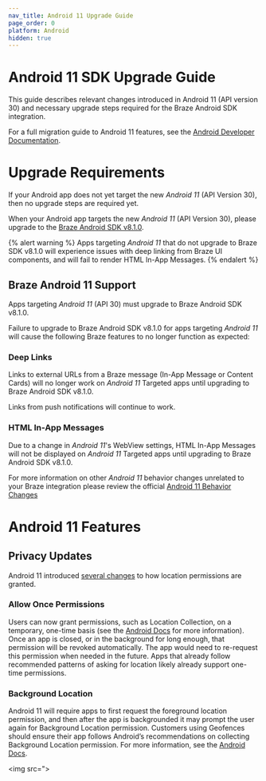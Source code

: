 ```yaml
---
nav_title: Android 11 Upgrade Guide
page_order: 0
platform: Android
hidden: true
---
```


# Android 11 SDK Upgrade Guide

This guide describes relevant changes introduced in Android 11 (API version 30) and necessary upgrade steps required for the Braze Android SDK integration.

For a full migration guide to Android 11 features, see the [Android Developer Documentation](https://developer.android.com/preview/migration).

# Upgrade Requirements

If your Android app does not yet target the new _Android 11_ (API Version 30), then no upgrade steps are required yet.

When your Android app targets the new _Android 11_ (API Version 30), please upgrade to the [Braze Android SDK v8.1.0](https://github.com/Appboy/appboy-android-sdk/blob/master/CHANGELOG.md#810).

{% alert warning %}
Apps targeting _Android 11_ that do not upgrade to Braze SDK v8.1.0 will experience issues with deep linking from Braze UI components, and will fail to render HTML In-App Messages.
{% endalert %}

## Braze Android 11 Support

Apps targeting _Android 11_ (API 30) must upgrade to Braze Android SDK v8.1.0.

Failure to upgrade to Braze Android SDK v8.1.0 for apps targeting _Android 11_ will cause the following Braze features to no longer function as expected:
 
### Deep Links

Links to external URLs from a Braze message (In-App Message or Content Cards) will no longer work on _Android 11_ Targeted apps until upgrading to Braze Android SDK v8.1.0. 

Links from push notifications will continue to work.

### HTML In-App Messages

Due to a change in _Android 11_'s WebView settings, HTML In-App Messages will not be displayed on _Android 11_ Targeted apps until upgrading to Braze Android SDK v8.1.0. 
 
For more information on other _Android 11_ behavior changes unrelated to your Braze integration please review the official [Android 11 Behavior Changes](https://developer.android.com/preview/behavior-changes-11)

# Android 11 Features
## Privacy Updates
Android 11 introduced [several changes](https://developer.android.com/preview/privacy/location#change-details) to how location permissions are granted.
 
### Allow Once Permissions
Users can now grant permissions, such as Location Collection, on a temporary, one-time basis (see the [Android Docs](https://developer.android.com/preview/privacy/location#one-time-access) for more information). Once an app is closed, or in the background for long enough, that permission will be revoked automatically. The app would need to re-request this permission when needed in the future. Apps that already follow recommended patterns of asking for location likely already support one-time permissions.
 
### Background Location 
Android 11 will require apps to first request the foreground location permission, and then after the app is backgrounded it may prompt the user again for Background Location permission. 
Customers using Geofences should ensure their app follows Android’s recommendations on collecting Background Location permission. For more information, see the [Android Docs](https://developer.android.com/preview/privacy/location#background-location).

<img src=">

